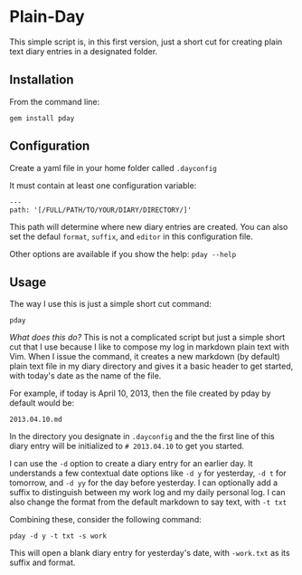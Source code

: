 # Plain-Day

This simple script is, in this first version, just a short cut for creating plain text diary entries in a designated folder. 

## Installation

From the command line:

```
gem install pday
```
## Configuration

Create a yaml file in your home folder called `.dayconfig`

It must contain at least one configuration variable:

```
---
path: '[/FULL/PATH/TO/YOUR/DIARY/DIRECTORY/]'
```

This path will determine where new diary entries are created. You can also set the defaul `format`, `suffix`, and `editor` in this configuration file.

Other options are available if you show the help: `pday --help`

## Usage

The way I use this is just a simple short cut command:

```
pday
```

*What does this do?* This is not a complicated script but just a simple short cut that I use because I like to compose my log in markdown plain text with Vim. When I issue the command, it creates a new markdown (by default) plain text file in my diary directory and gives it a basic header to get started, with today's date as the name of the file. 

For example, if today is April 10, 2013, then the file created by pday by default would be:

`2013.04.10.md` 

In the directory you designate in `.dayconfig` and the the first line of this diary entry will be initialized to `# 2013.04.10` to get you started.

I can use the `-d` option to create a diary entry for an earlier day. It understands a few contextual date options like `-d y` for yesterday, `-d t` for tomorrow, and `-d yy` for the day before yesterday. I can optionally add a suffix to distinguish between my work log and my daily personal log. I can also change the format from the default markdown to say text, with `-t txt`

Combining these, consider the following command:

`pday -d y -t txt -s work `

This will open a blank diary entry for yesterday's date, with `-work.txt` as its suffix and format.


